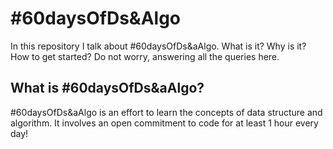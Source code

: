 # #60daysOfDs&Algo
In this repository I talk about #60daysOfDs&aAlgo. What is it? Why is it? How to get started? Do not worry, answering all the queries here.

## What is #60daysOfDs&aAlgo?
#60daysOfDs&aAlgo is an effort to learn the concepts of data structure and algorithm. It involves an open commitment to code for at least 1 hour every day!
